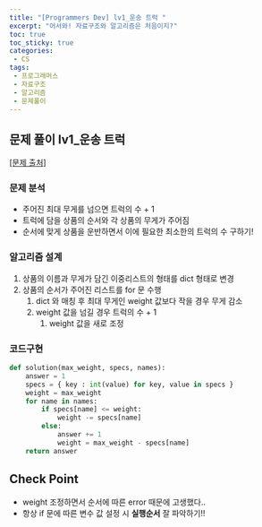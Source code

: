 ```yaml
---
title: "[Programmers Dev] lv1_운송 트럭 "
excerpt: "어서와! 자료구조와 알고리즘은 처음이지?"
toc: true
toc_sticky: true
categories:
 - CS
tags:
 - 프로그래머스
 - 자료구조
 - 알고리즘
 - 문제풀이
---
```


## 문제 풀이 lv1_운송 트럭

[[문제 출처]](https://school.programmers.co.kr/courses/11947/lessons/76960)

### 문제 분석

- 주어진 최대 무게를 넘으면 트럭의 수 + 1
- 트럭에 담을 상품의 순서와 각 상품의 무게가 주어짐
- 순서에 맞게 상품을 운반하면서 이에 필요한 최소한의 트럭의 수 구하기!

### 알고리즘 설계

1. 상품의 이름과 무게가 담긴 이중리스트의 형태를 dict 형태로 변경
2. 상품의 순서가 주어진 리스트를 for 문 수행
   1. dict 와 매칭 후 최대 무게인 weight 값보다 작을 경우 무게 감소
   2. weight 값을 넘길 경우 트럭의 수 + 1
      1. weight 값을 새로 조정

### 코드구현

```python
def solution(max_weight, specs, names):
    answer = 1
    specs = { key : int(value) for key, value in specs }
    weight = max_weight
    for name in names:
        if specs[name] <= weight:
            weight -= specs[name]
        else:
            answer += 1
            weight = max_weight - specs[name]
    return answer
```



## Check Point

- weight 조정하면서 순서에 따른 error 때문에 고생했다..
- 항상 if 문에 따른 변수 값 설정 시 **실행순서** 잘 파악하기!!